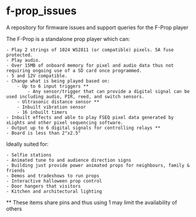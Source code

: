 # f-prop_issues
A repository for firmware issues and support queries for the F-Prop player

The F-Prop is a standalone prop player which can:

	- Play 2 strings of 1024 WS2811 (or compatible) pixels. 5A fuse protected.
	- Play audio.
	- Over 15MB of onboard memory for pixel and audio data thus not requiring ongoing use of a SD card once programmed.
	- 5 and 12V compatible.
	- Change what is being played based on:
		- Up to 6 input triggers **
			- Any sensor/trigger that can provide a digital signal can be used including audio, PIR, reed, and switch sensors.
		- Ultrasonic distance sensor **
		- Inbuilt vibration sensor
		- 16 inbuilt timers
	- Inbuilt effects and able to play FSEQ pixel data generated by xLights and other pixel sequencing software.
	- Output up to 6 digital signals for controlling relays **
	- Board is less than 2"x2.5"
	
Ideally suited for:

	- Selfie stations
	- Animated tune to and audience direction signs
	- Building just provide power animated props for neighbours, family & friends
	- Demos and tradeshows to run props
	- Interactive halloween prop control
	- Door hangers that visitors
	- Kitchen and architectural lighting
	
** These items share pins and thus using 1 may limit the availability of others
